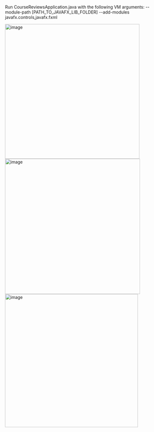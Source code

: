 Run CourseReviewsApplication.java with the following VM arguments:
--module-path [PATH_TO_JAVAFX_LIB_FOLDER] --add-modules javafx.controls,javafx.fxml


<img width="445" alt="image" src="https://github.com/user-attachments/assets/56cb4c65-8348-4ea7-b0c3-dfbec97c24dd">
<img width="447" alt="image" src="https://github.com/user-attachments/assets/014db396-cb50-41cb-9a22-db90bc687ff9">
<img width="440" alt="image" src="https://github.com/user-attachments/assets/2440883c-e541-459a-9245-e4ef7118a011">



